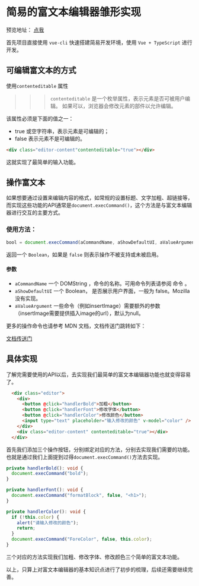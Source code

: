 # 简易的富文本编辑器雏形实现

预览地址：
[点我](https://blackhu0804.github.io/simple-editor/dist/)

首先项目直接使用 `vue-cli` 快速搭建简易开发环境，使用 `Vue + TypeScript` 进行开发。


## 可编辑富文本的方式

使用`contenteditable` 属性

>>> `contenteditable` 是一个枚举属性，表示元素是否可被用户编辑。 如果可以，浏览器会修改元素的部件以允许编辑。

该属性必须是下面的值之一：

- true 或空字符串，表示元素是可编辑的；
- false 表示元素不是可编辑的。

```html
<div class="editor-content"contenteditable="true"></div>
```

这就实现了最简单的输入功能。

## 操作富文本

如果想要通过设置来编辑内容的格式，如常规的设置标题、文字加粗、超链接等，而实现这些功能的API通常是`document.execCommand()`，这个方法是与富文本编辑器进行交互的主要方式。

### 使用方法：

```javascript
bool = document.execCommand(aCommandName, aShowDefaultUI, aValueArgument)
```

返回一个 `Boolean`，如果是 `false` 则表示操作不被支持或未被启用。

#### 参数

- `aCommandName`
一个 DOMString ，命令的名称。可用命令列表请参阅 命令 。
- `aShowDefaultUI`
一个 Boolean， 是否展示用户界面，一般为 false。Mozilla 没有实现。
- `aValueArgument`
一些命令（例如insertImage）需要额外的参数（insertImage需要提供插入image的url），默认为null。


更多的操作命令也请参考 MDN 文档，文档传送门跳转如下：

[文档传送门](https://developer.mozilla.org/zh-CN/docs/Web/API/Document/execCommand)

## 具体实现

了解完需要使用的API以后，去实现我们最简单的富文本编辑器功能也就变得容易了。

```html
  <div class="editor">
    <div>
      <button @click="handlerBold">加粗</button>
      <button @click="handlerFont">修改字体</button>
      <button @click="handlerColor">修改颜色</button>
      <input type="text" placeholder="输入修改的颜色" v-model="color" />
    </div>
    <div class="editor-content" contenteditable="true"></div>
  </div>
```

首先我们添加三个操作按钮，分别绑定对应的方法，分别去实现我们需要的功能。也就是通过我们上面提到过得`document.execCommand()`方法去实现。

```typescript
private handlerBold(): void {
  document.execCommand("bold");
}

private handlerFont(): void {
  document.execCommand("formatBlock", false, "<h1>");
}

private handlerColor(): void {
  if (!this.color) {
    alert("请输入修改的颜色");
    return;
  }
  document.execCommand("ForeColor", false, this.color);
}
```

三个对应的方法实现我们加粗、修改字体、修改颜色三个简单的富文本功能。

以上，只算上对富文本编辑器的基本知识点进行了初步的梳理，后续还需要继续完善。
